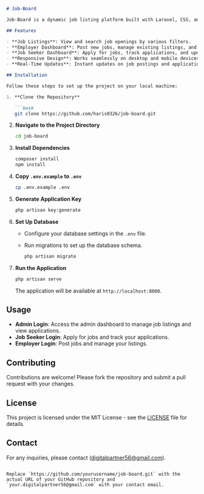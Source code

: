 ```markdown
# Job-Board

Job-Board is a dynamic job listing platform built with Laravel, CSS, and JavaScript. It provides an intuitive interface for job seekers and employers to connect efficiently, offering features like job search, filtering, and application management.

## Features

- **Job Listings**: View and search job openings by various filters.
- **Employer Dashboard**: Post new jobs, manage existing listings, and view applications.
- **Job Seeker Dashboard**: Apply for jobs, track applications, and update profiles.
- **Responsive Design**: Works seamlessly on desktop and mobile devices.
- **Real-Time Updates**: Instant updates on job postings and applications.

## Installation

Follow these steps to set up the project on your local machine:

1. **Clone the Repository**

   ```bash
   git clone https://github.com/haris0326/job-board.git
   ```

2. **Navigate to the Project Directory**

   ```bash
   cd job-board
   ```

3. **Install Dependencies**

   ```bash
   composer install
   npm install
   ```

4. **Copy `.env.example` to `.env`**

   ```bash
   cp .env.example .env
   ```

5. **Generate Application Key**

   ```bash
   php artisan key:generate
   ```

6. **Set Up Database**

   - Configure your database settings in the `.env` file.
   - Run migrations to set up the database schema.

     ```bash
     php artisan migrate
     ```

7. **Run the Application**

   ```bash
   php artisan serve
   ```

   The application will be available at `http://localhost:8000`.

## Usage

- **Admin Login**: Access the admin dashboard to manage job listings and view applications.
- **Job Seeker Login**: Apply for jobs and track your applications.
- **Employer Login**: Post jobs and manage your listings.

## Contributing

Contributions are welcome! Please fork the repository and submit a pull request with your changes.

## License

This project is licensed under the MIT License - see the [LICENSE](LICENSE) file for details.

## Contact

For any inquiries, please contact (digitalpartner56@gmail.com).
```

Replace `https://github.com/yourusername/job-board.git` with the actual URL of your GitHub repository and `your.digitalpartner56@gmail.com` with your contact email.
